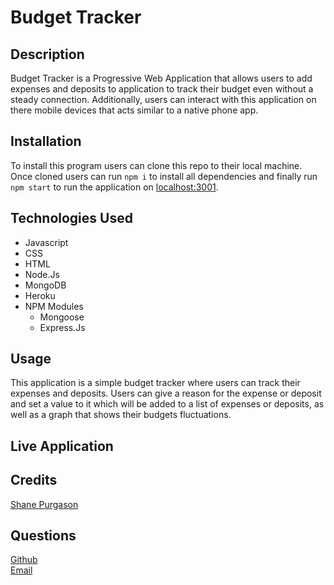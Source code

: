 # Budget Tracker

## Description
Budget Tracker is a Progressive Web Application that allows users to add expenses and deposits to application to track their budget even without a steady connection. Additionally, users can interact with this application on there mobile devices that acts similar to a native phone app.

## Installation
To install this program users can clone this repo to their local machine. Once cloned users can run `npm i` to install all dependencies and finally run `npm start` to run the application on [localhost:3001](http://localhost:3001/). 

## Technologies Used
<ul>
  <li>Javascript</li>
  <li>CSS</li>
  <li>HTML</li>
  <li>Node.Js</li>
  <li>MongoDB</li>
  <li>Heroku</li>
  <li>NPM Modules
<ul>
  <li>Mongoose</li>
  <li>Express.Js</li>
  </ul>
</ul>

## Usage
This application is a simple budget tracker where users can track their expenses and deposits. Users can give a reason for the expense or deposit and set a value to it which will be added to a list of expenses or deposits, as well as a graph that shows their budgets fluctuations. 

## Live Application

## Credits
[Shane Purgason](https://github.com/spurgason)

## Questions
[Github](https://github.com/spurgason) <br>
[Email](mailto:shanepurgason.98@gmail.com)